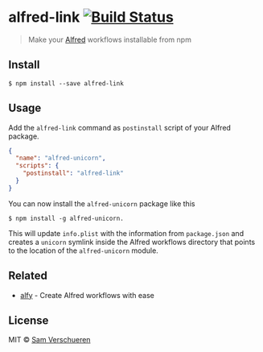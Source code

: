 # alfred-link [![Build Status](https://travis-ci.org/SamVerschueren/alfred-link.svg?branch=master)](https://travis-ci.org/SamVerschueren/alfred-link)

> Make your [Alfred](https://www.alfredapp.com/) workflows installable from npm


## Install

```
$ npm install --save alfred-link
```


## Usage

Add the `alfred-link` command as `postinstall` script of your Alfred package.

```json
{
  "name": "alfred-unicorn",
  "scripts": {
    "postinstall": "alfred-link"
  }
}
```

You can now install the `alfred-unicorn` package like this

```
$ npm install -g alfred-unicorn.
```

This will update `info.plist` with the information from `package.json` and creates a `unicorn` symlink inside the Alfred
workflows directory that points to the location of the `alfred-unicorn` module.


## Related

- [alfy](https://github.com/sindresorhus/alfy) - Create Alfred workflows with ease


## License

MIT © [Sam Verschueren](https://github.com/SamVerschueren)
